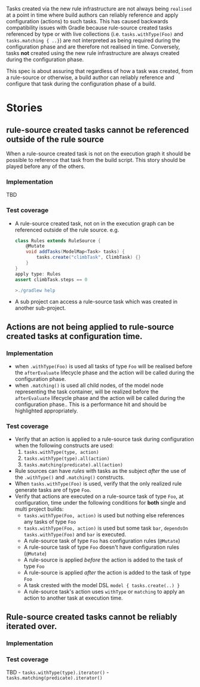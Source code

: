 Tasks created via the new rule infrastructure are not always being `realised` at a point in time where build authors can reliably reference and apply configuration (actions) to such
tasks. This has caused backwards compatibility issues with Gradle because rule-source created tasks referenced by type or with live collections (i.e. `tasks.withType(Foo)` and `tasks.matching { ..}`)
are not interpreted as being required during the configuration phase and are therefore not realised in time. Conversely, tasks __not__ created using the new rule infrastructure are always created
during the configuration phase.

This spec is about assuring that regardless of how a task was created, from a rule-source or otherwise, a build author can reliably reference and configure that task during the
configuration phase of a build.

# Stories

## rule-source created tasks cannot be referenced outside of the rule source
When a rule-source created task is not on the execution graph it should be possible to reference that task from the build script. This story should be played
before any of the others. 

### Implementation
TBD

### Test coverage
- A rule-source created task, not on in the execution graph can be referenced outside of the rule source. e.g.
    ```groovy
    class Rules extends RuleSource {
        @Mutate
        void addTasks(ModelMap<Task> tasks) {
            tasks.create("climbTask", ClimbTask) {}
        }
    }
    apply type: Rules
    assert climbTask.steps == 0

    >./gradlew help
    ```

- A sub project can access a rule-source task which was created in another sub-project.

## Actions are not being applied to rule-source created tasks at configuration time.

### Implementation
  - when `.withType(Foo)` is used all tasks of type `Foo` will be realised before the `afterEvaluate` lifecycle phase and the action will be called during the configuration phase.
  - when `.matching()` is used all child nodes, of the model node representing the task container, will be realized before the `afterEvaluate` lifecycle phase and the action will
  be called during the configuration phase.. This is a performance hit and should be highlighted appropriately.

### Test coverage

- Verify that an action is applied to a rule-source task during configuration when the following constructs are used:
    1. `tasks.withType(type, action)`
    1. `tasks.withType(type).all(action)`
    1. `tasks.matching(predicate).all(action)`
- Rule sources can have _rules_ with tasks as the subject _after_ the use of the `.withType()` and `.matching()` constructs.
- When `tasks.withType(Foo)` is used, verify that the only realized rule generate tasks are of type `Foo`.
- Verify that actions are executed on a rule-source task of type `Foo`, at configuration, time under the following conditions for __both__ single and multi project builds:
    - `tasks.withType(Foo, action)` is used but nothing else references any tasks of type `Foo`
    - `tasks.withType(Foo, action)` is used but some task `bar`, `dependsOn tasks.withType(Foo)` and `bar` is executed.
    - A rule-source task of type `Foo` has configuration rules (`@Mutate`)
    - A rule-source task of type `Foo` doesn't have configuration rules (`@Mutate`)
    - A rule-source is applied _before_ the action is added to the task of type `Foo`
    - A rule-source is applied _after_ the action is added to the task of type `Foo`
    - A task crested with the model DSL `model { tasks.create(..) }`
    - A rule-source task's action uses `withType` or `matching` to apply an action to another task at execution time.

## Rule-source created tasks cannot be reliably iterated over.
### Implementation

### Test coverage
TBD
    - `tasks.withType(type).iterator()`
    - `tasks.matching(predicate).iterator()`
